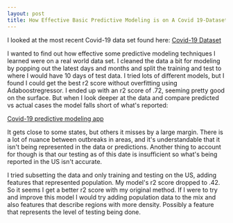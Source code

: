 ```yaml
---
layout: post
title: How Effective Basic Predictive Modeling is on A Covid 19-Dataset
---
```


I looked at the most recent Covid-19 data set found here: [Covid-19 Dataset](https://data.world/covid-19-data-resource-hub/covid-19-case-counts)

I wanted to find out how effective some predictive modeling techniques I learned were on a real world data set. I cleaned the data a bit for modeling by popping out the latest days and months and split the training and test to where I would have 10 days of test data. I tried lots of different models, but I found I could get the best r2 score without overfitting using Adaboostregressor. I ended up with an r2 score of .72, seeming pretty good on the surface. But when I look deeper at the data and compare predicted vs actual cases the model falls short of what's reported:

[Covid-19 predictive modeling app](https://covid-predictive-modeling.herokuapp.com/)

It gets close to some states, but others it misses by a large margin. There is a lot of nuance between outbreaks in areas, and it's understandable that it isn't being represented in the data or predictions. Another thing to account for though is that our testing as of this date is insufficient so what's being reported in the US isn't accurate.

I tried subsetting the data and only training and testing on the US, adding features that represented population. My model's r2 score dropped to .42. So it seems I get a better r2 score with my original method. If I were to try and improve this model I would try adding population data to the mix and also features that describe regions with more density. Possibly a feature that represents the level of testing being done.
